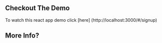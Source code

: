 ## Checkout The Demo
To watch this react app demo click [here] (http://localhost:3000/#/signup)

## More Info?


